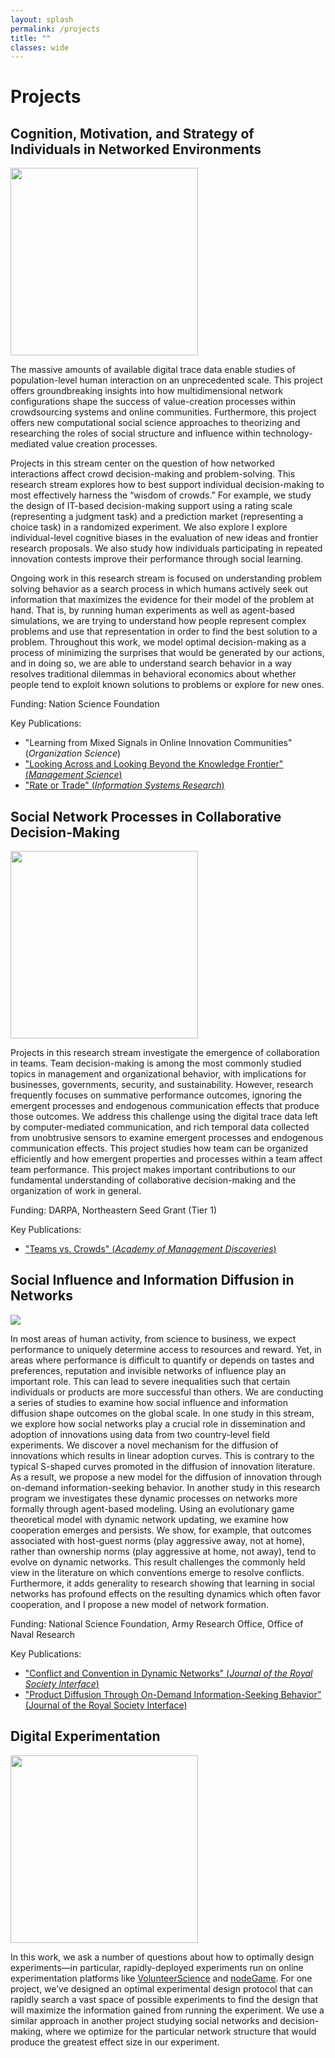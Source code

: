 ```yaml
---
layout: splash
permalink: /projects
title: ""
classes: wide
---
```

# Projects

## Cognition, Motivation, and Strategy of Individuals in Networked Environments
<div class="clearfix">
<img class="align-right" src="assets/images/paper_collab.png" width="300">
<p>The massive amounts of available digital trace data enable studies of population-level human interaction on an unprecedented scale. This project offers groundbreaking insights into how multidimensional network configurations shape the success of value-creation processes within crowdsourcing systems and online communities. Furthermore, this project offers new computational social science approaches to theorizing and researching the roles of social structure and influence within technology-mediated value creation processes.</p>
<p>Projects in this stream center on the question of how networked interactions affect crowd decision-making and problem-solving. This research stream explores how to best support individual decision-making to most effectively harness the “wisdom of crowds.” 
	For example, we study the design of IT-based decision-making support using a rating scale (representing a judgment task) and a prediction market (representing a choice task) in a randomized experiment. We also explore I explore individual-level cognitive biases in the evaluation of new ideas and frontier research proposals. We also study how individuals participating in repeated innovation contests improve their performance through social learning. </p>
<p>Ongoing work in this research stream is focused on understanding problem solving behavior as a search process in which humans actively seek out information that maximizes the evidence for their model of the problem at hand. That is, by running human experiments as well as agent-based simulations, we are trying to understand how people represent complex problems and use that representation in order to find the best solution to a problem. Throughout this work, we model optimal decision-making as a process of minimizing the surprises that would be generated by our actions, and in doing so, we are able to understand search behavior in a way resolves traditional dilemmas in behavioral economics about whether people tend to exploit known solutions to problems or explore for new ones.</p>
<p>Funding: Nation Science Foundation</p>
<p>Key Publications:</p>
<ul>
	<li>"Learning from Mixed Signals in Online Innovation Communities" (<i>Organization Science</i>)</li>
	<li><a href="https://pubsonline.informs.org/doi/10.1287/mnsc.2015.2285" target="_blank">"Looking Across and Looking Beyond the Knowledge Frontier" (<i>Management Science</i>)</a></li>
	<li><a href="https://pubsonline.informs.org/doi/abs/10.1287/isre.2015.0605" target="_blank">"Rate or Trade" (<i>Information Systems Research</i>)</a></li>
</ul>
</div>

## Social Network Processes in Collaborative Decision-Making
<div class="clearfix">
<img class="align-right" src="assets/images/paper_social.jpg" width="300">
<p>Projects in this research stream investigate the emergence of collaboration in teams. Team decision-making is among the most commonly studied topics in management and organizational behavior, with implications for businesses, governments, security, and sustainability. However, research frequently focuses on summative performance outcomes, ignoring the emergent processes and endogenous communication effects that produce those outcomes. We address this challenge using the digital trace data left by computer-mediated communication, and rich temporal data collected from unobtrusive sensors to examine emergent processes and endogenous communication effects.
	This project studies how team can be organized efficiently and how emergent properties and processes within a team affect team performance. This project makes important contributions to our fundamental understanding of collaborative decision­-making and the organization of work in general. </p>
<p>Funding: DARPA, Northeastern Seed Grant (Tier 1)</p>
<p>Key Publications:</p>
<ul>
	<li><a href="https://ssrn.com/abstract=2384068" target="_blank">"Teams vs. Crowds" (<i>Academy of Management Discoveries</i>)</a></li>
</ul>
</div>


## Social Influence and Information Diffusion in Networks
<div class="clearfix">
<img class="align-right" src="assets/images/paper_diffusion_networks.png">
<p>In most areas of human activity, from science
to business, we expect performance to
uniquely determine access to resources and
reward. Yet, in areas where performance is
difficult to quantify or depends on tastes and
preferences, reputation and invisible networks
of influence play an important role. This can
lead to severe inequalities such that certain
individuals or products are more successful than others. We are conducting a series of studies to examine how social influence and
information diffusion shape outcomes on the global scale. In one study in this stream, we explore
how social networks play a crucial role in dissemination and adoption of innovations using data
from two country-level field experiments. We discover a novel mechanism for the diffusion of
innovations which results in linear adoption curves. This is contrary to the typical S-shaped
curves promoted in the diffusion of innovation literature. As a result, we propose a new model
for the diffusion of innovation through on-demand information-seeking behavior. In another
study in this research program we investigates these dynamic processes on networks more
formally through agent-based modeling. Using an evolutionary game theoretical model with
dynamic network updating, we examine how cooperation emerges and persists. We show, for
example, that outcomes associated with host-guest norms (play aggressive away, not at home),
rather than ownership norms (play aggressive at home, not away), tend to evolve on dynamic
networks. This result challenges the commonly held view in the literature on which conventions
emerge to resolve conflicts. Furthermore, it adds generality to research showing that learning in
social networks has profound effects on the resulting dynamics which often favor cooperation,
and I propose a new model of network formation.</p>

<p>Funding: National Science Foundation, Army Research Office, Office of Naval Research</p>
<p>Key Publications:</p>
<ul>
	<li><a href="http://www.ccs.neu.edu/home/criedl/conflict-convention/" target="_blank">"Conflict and Convention in Dynamic Networks" (<i>Journal of the Royal Society Interface</i>)</a></li>
	<li><a href="http://rsif.royalsocietypublishing.org/content/15/139/20170751" target="_blank">"Product Diffusion Through On-Demand Information-Seeking Behavior” (Journal of the Royal Society Interface</i>)</a></li>
</ul>
</div>


## Digital Experimentation
<div class="clearfix">
<img class="align-right" src="assets/images/paper_optimal.png" width="300">
<p>In this work, we ask a number of questions about how to optimally design experiments—in particular, rapidly-deployed experiments run on online experimentation platforms like <a href="https://volunteerscience.com/">VolunteerScience</a> and <a href="http://nodegame.org">nodeGame</a>. For one project, we’ve designed an optimal experimental design protocol that can rapidly search a vast space of possible experiments to find the design that will maximize the information gained from running the experiment. We use a similar approach in another project studying social networks and decision-making, where we optimize for the particular network structure that would produce the greatest effect size in our experiment.</p>
</div>
